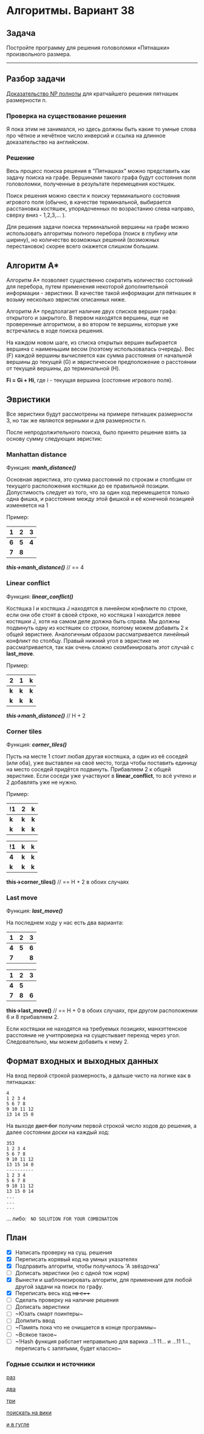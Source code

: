 # Алгоритмы. Вариант 38

## Задача
Постройте программу для решения головоломки «Пятнашки»
произвольного размера. 

---
## Разбор задачи
[Доказательство NP полноты](https://www.aaai.org/Papers/AAAI/1986/AAAI86-027.pdf)
для кратчайшего решения пятнашек размерности n.

### Проверка на существование решения
Я пока этим не занимался, но здесь должны быть какие то умные слова про чётное и нечётное число инверсий и ссылка на длинное доказательство на английском.


### Решение

Весь процесс поиска решения в "Пятнашках" можно представить как задачу поиска на графе. Вершинами такого графа будут состояния поля головоломки, полученные в результате перемещения костяшек.

Поиск решения можно свести к поиску терминального состояния игрового поля (обычно, в качестве терминальной, выбирается расстановка костяшек, упорядоченных по возрастанию слева направо, сверху вниз - 1,2,3,... ).

Для решения задачи поиска терминальной вершины на графе можно использовать алгоритмы полного перебора (поиск в глубину или ширину), но количество возможных решений (возможных перестановок) скорее всего окажется слишком большим.


## Алгоритм A*

Алгоритм A* позволяет существенно сократить количество состояний для перебора, путем применения некоторой дополнительной информации - эвристики. В качестве такой информации для пятнашек я возьму несколько эвристик описанных ниже.

Алгоритм A* предполагает наличие двух списков вершин графа: открытого и закрытого. В первом находятся вершины, еще не проверенные алгоритмом, а во втором те вершины, которые уже встречались в ходе поиска решения.

На каждом новом шаге, из списка открытых вершин выбирается вершина с наименьшим весом (поэтому использовалась очередь). Вес (F) каждой вершины вычисляется как сумма расстояния от начальной вершины до текущей (G) и эвристическое предположение о расстоянии от текущей вершины, до терминальной (H).

**Fi = Gi + Hi**, где i - текущая вершина (состояние игрового поля).

## Эвристики
Все эвристики будут рассмотрены на примере пятнашек размерности 3, но так же являются верными и для размерности n.

После непродолжительного поиска, было принято решение взять за основу сумму следующих эвристик:

### Manhattan distance

Функция: ***manh_distance()***


Основная эвристика, это сумма расстояний по строкам и столбцам от текущего расположения костяшки до ее правильной позиции. 
Допустимость следует из того, что за один ход перемещается только одна фишка, и расстояние между этой фишкой и её конечной позицией изменяется на 1

Пример:

| **1** | **2** | **3** |  
--- | --- | ---
| **6** | **5** | **4** | 
| **7** | **8** |  |

***this->manh_distance()*** // == 4

### Linear conflict

Функция: ***linear_conflict()***

Костяшка I и костяшка J находятся в линейном конфликте по строке, если они обе стоят в своей строке, но костяшка I находится левее костяшки J, хотя на самом деле должна быть справа. Мы должны подвинуть одну из костяшек со строки, поэтому можем добавить 2 к общей эвристике. Аналогичным образом рассматривается линейный конфликт по столбцу. Правый нижний угол в эвристике не рассматривается, так как очень сложно скомбинировать этот случай с **last_move**.

Пример:

| **2** | **1** | **k** |  
--- | --- | ---
| **k** | **k** | **k** | 
| **k** | **k** | **k** |

***this->manh_distance()*** // H + 2

### Corner tiles

Функция: ***corner_tiles()***

Пусть на месте 1 стоит любая другая костяшка, а один из её соседей (или оба), 
уже выставлен на своё место, тогда чтобы поставить единицу на место соседей придётся подвинуть. Прибавляем 2 к общей эвристике. Если соседи уже участвуют в **linear_conflict**, то всё учтено и 2 добавлять уже не нужно.

Пример:

| **!1** | **2** | **k** |  
--- | --- | ---
| **k** | **k** | **k** | 
| **k** | **k** | **k** |

| **!1** | **k** | **k** |
--- | --- | ---
| **4** | **k** | **k** | 
| **k** | **k** | **k** |

**this->corner_tiles()** // == H + 2 в обоих случаях

### Last move

Функция: ***last_move()***

На последнем ходу у нас есть два варианта:

| **1** | **2** | **3** |
--- | --- | ---
| **4** | **5** | **6** | 
| **7** |  | **8** |

| **1** | **2** | **3** |
--- | --- | ---
| **4** | **5** |  | Считается, что к
| **7** | **8** | **6** |

**this->last_move()** // == H + 0 в обоих случаях, при другом расположении 6 и 8 прибавляем 2.

Если костяшки не находятся на требуемых позициях, манхэттенское расстояние не учитпроверка на сущестывает переход через угол. Следовательно, мы можем добавить к нему 2.

## Формат входных и выходных данных
На вход первой строкой размерность, а дальше чисто на логике как в пятнашках:
```
4
1 2 3 4
5 6 7 8
9 10 11 12
13 14 15 0
```
На выходе ~~даст бог~~ получим первой строкой число ходов до решения, а далее состоянии доски на каждый ход:
```
353
1 2 3 4
5 6 7 8
9 10 11 12
13 15 14 0
----------
1 2 3 4
5 6 7 8
9 10 11 12
13 15 0 14
...
...
...
```

 ... либо:
 ``` NO SOLUTION FOR YOUR COMBINATION```

## План
- [x] Написать проверку на сущ. решения
- [x] Переписать корявый код на умных указателях
- [x] Подправить алгоритм, чтобы получилось 'А звёздочка'
- [ ] Дописать эвристики (но с одной тож норм)
- [x] Вынести и шаблонизировать алгоритм, для применения для любой другой задачи на поиск по графу.
- [x] Переписать весь код ~~на c++~~
- [ ] Сделать проверку на наличие решения
- [ ] Дописать эвристики
- [ ] ~Юзать смарт поинтеры~
- [ ] Допилить ввод
- [ ] ~Память пока что не очищается в конце программы~
- [ ] ~Всякое такое~
- [ ] ~!Hash функция работает неправильно для варика ...1 11... и ...11 1..., переписать с запятыми, будет классно~

### Годные ссылки и источники
[раз](https://www.cs.princeton.edu/courses/archive/fall12/cos226/assignments/8puzzle.html)

[два](http://www.cs.cmu.edu/afs/cs/academic/class/15859-f01/www/notes/15-puzzle.pdf)

[три](http://book.etudes.ru/toc/15puzzle/)

[поискать на вики]()

[и в гугле]()